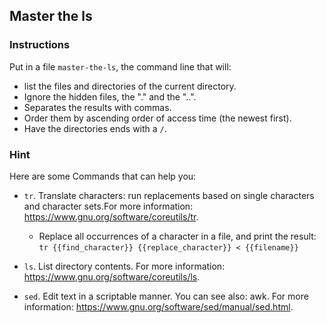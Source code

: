 ## Master the ls

### Instructions

Put in a file `master-the-ls`, the command line that will:

- list the files and directories of the current directory.
- Ignore the hidden files, the "." and the "..".
- Separates the results with commas.
- Order them by ascending order of access time (the newest first).
- Have the directories ends with a `/`.

### Hint

Here are some Commands that can help you:

- `tr`. Translate characters: run replacements based on single characters and character sets.For more information: https://www.gnu.org/software/coreutils/tr.

  - Replace all occurrences of a character in a file, and print the result:
    `tr {{find_character}} {{replace_character}} < {{filename}}`

- `ls`. List directory contents. For more information: https://www.gnu.org/software/coreutils/ls.
- `sed`. Edit text in a scriptable manner. You can see also: awk. For more information: https://www.gnu.org/software/sed/manual/sed.html.
